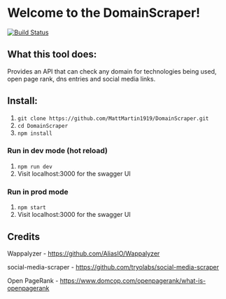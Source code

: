 # Welcome to the DomainScraper!

[![Build Status](https://travis-ci.com/MattMartin1919/DomainScraper.svg?branch=master)](https://travis-ci.com/MattMartin1919/DomainScraper)

## What this tool does:
Provides an API that can check any domain for technologies being used, open page rank, dns entries and social media links.

## Install:
1) `git clone https://github.com/MattMartin1919/DomainScraper.git`
2) `cd DomainScraper`
3) `npm install`

### Run in dev mode (hot reload)
1) `npm run dev`
2) Visit localhost:3000 for the swagger UI

### Run in prod mode
1) `npm start`
2) Visit localhost:3000 for the swagger UI



## Credits
Wappalyzer - https://github.com/AliasIO/Wappalyzer

social-media-scraper - https://github.com/tryolabs/social-media-scraper

Open PageRank - https://www.domcop.com/openpagerank/what-is-openpagerank
